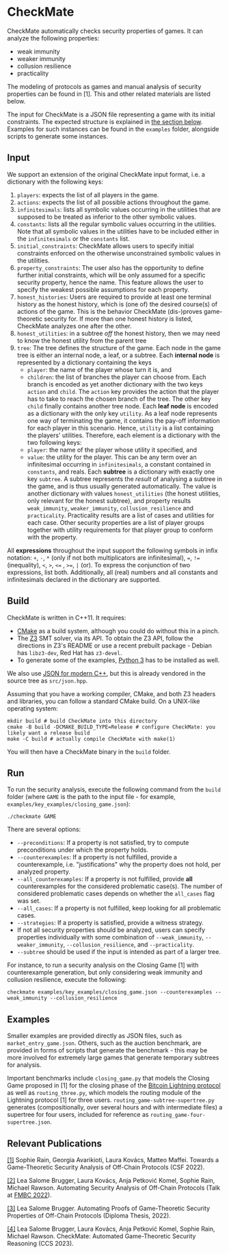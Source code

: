 # CheckMate

CheckMate automatically checks security properties of games.
It can analyze the following properties:

* weak immunity
* weaker immunity
* collusion resilience
* practicality

The modeling of protocols as games and manual analysis of security properties can be found in [1].
This and other related materials are listed below.

The input for CheckMate is a JSON file representing a game with its initial constraints.
The expected structure is explained in [the section below](#input).
Examples for such instances can be found in the `examples` folder, alongside scripts to generate some instances.

## Input

We support an extension of the original CheckMate input format, i.e. a dictionary with the following keys:
1. `players`: expects the list of all players in the game.
2. `actions`: expects the list of all possible actions throughout the game.
3. `infinitesimals`: lists all symbolic values occurring in the utilities that are supposed to be treated as inferior to the other symbolic values.
4. `constants`: lists all the regular symbolic values occurring in the utilities. Note that all symbolic values in the utilities have to be included either in the `infinitesimals` or the `constants` list.
5. `initial_constraints`: CheckMate allows users to specify initial constraints enforced on the otherwise unconstrained symbolic values in the utilities.
6. `property_constraints`: The user also has the opportunity to define further initial constraints, which will be only assumed for a specific security property, hence the name. This feature allows the user to specify the weakest possible assumptions for each property.
7. `honest_histories`: Users are required to provide at least one terminal history as the honest history, which is (one of) the desired course(s) of actions of the game. This is the behavior CheckMate (dis-)proves game-theoretic security for. If more than one honest history is listed, CheckMate analyzes one after the other.
8. `honest_utilities`: in a subtree *off* the honest history, then we may need to know the honest utility from the parent tree
9. `tree`:  The tree defines the structure of the game. Each node in the game tree is either an internal node, a leaf, or a subtree. Each **internal node** is represented by a dictionary containing the keys
    * `player`: the name of the player whose turn it is, and
    * `children`: the list of branches the player can choose from. Each branch is encoded as yet another dictionary with the two keys `action` and `child`. The `action` key provides the action that the player has to take to reach the chosen branch of the tree. The other key `child` finally contains another tree node.
Each **leaf node** is encoded as a dictionary with the only key `utility`. As a leaf node represents one way of terminating the game, it contains the pay-off information for each player in this scenario. Hence, `utility` is a list containing the players' utilities. Therefore, each element is a dictionary with the two following keys:
    * `player`: the name of the player whose utility it specified, and
    * `value`: the utility for the player. This can be any term over an infinitesimal occurring in `infinitesimals`, a constant contained in `constants`, and reals.
Each **subtree** is a dictionary with exactly one key `subtree`. A subtree represents the *result* of analysing a subtree in the game, and is thus usually generated automatically. The value is another dictionary with values `honest_utilities` (the honest utilities, only relevant for the honest subtree), and property results `weak_immunity`, `weaker_immunity`, `collusion_resilience` and `practicality`. Practicality results are a list of cases and utilities for each case. Other security properties are a list of player groups together with utility requirements for that player group to conform with the property.

All **expressions** throughout the input support the following symbols in infix notation: `+`, `-`, `*`
(only if not both multiplicators are infinitesimal), `=`, `!=` (inequality), `<`, `>`, `<=` , `>=`, `|` (or).
To express the conjunction of two expressions, list both.
Additionally, all (real) numbers and all constants and infinitesimals declared in the dictionary are supported.

## Build

CheckMate is written in C++11. It requires:

* [CMake](https://cmake.org/) as a build system, although you could do without this in a pinch.
* The [Z3](https://github.com/Z3Prover/z3) SMT solver, via its API. To obtain the Z3 API, follow the directions in Z3's README or use a recent prebuilt package - Debian has `libz3-dev`, Red Hat has `z3-devel`.
* To generate some of the examples, [Python 3](https://www.python.org/downloads/) has to be installed as well.

We also use [JSON for modern C++](https://json.nlohmann.me/), but this is already vendored in the source tree as `src/json.hpp`.

Assuming that you have a working compiler, CMake, and both Z3 headers and libraries, you can follow a standard CMake build. On a UNIX-like operating system:

```shell
mkdir build # build CheckMate into this directory
cmake -B build -DCMAKE_BUILD_TYPE=Release # configure CheckMate: you likely want a release build
make -C build # actually compile CheckMate with make(1)
```

You will then have a CheckMate binary in the `build` folder.

## Run

To run the security analysis, execute the following command from the `build` folder (where `GAME` is the path to the input file - for example, `examples/key_examples/closing_game.json`):

```shell
./checkmate GAME
```

There are several options:
* `--preconditions`: If a property is not satisfied, try to compute preconditions under which the property holds.
* `--counterexamples`: If a property is not fulfilled, provide a counterexample, i.e. "justifications" why the property does not hold, per analyzed property.
* `--all_counterexamples`: If a property is not fulfilled, provide **all** counterexamples for the considered problematic case(s). The number of considered problematic cases depends on whether the `all_cases` flag was set.
* `--all_cases`: If a property is not fulfilled, keep looking for all problematic cases.
* `--strategies`: If a property is satisfied, provide a witness strategy.
* If not all security properties should be analyzed, users can specify properties individually with some combination of `--weak_immunity`, `--weaker_immunity`, `--collusion_resilience`, and `--practicality`.
* `--subtree` should be used if the input is intended as part of a larger tree.

For instance, to run a security analysis on the Closing Game [1] with counterexample generation, but only considering weak immunity and collusion resilience, execute the following:

```shell
checkmate examples/key_examples/closing_game.json --counterexamples --weak_immunity --collusion_resilience
```

## Examples

Smaller examples are provided directly as JSON files, such as `market_entry_game.json`.
Others, such as the auction benchmark, are provided in forms of scripts that generate the benchmark - this may be more involved for extremely large games that generate temporary subtrees for analysis.

Important benchmarks include `closing_game.py` that models the Closing Game proposed in [1] for the closing phase of the [Bitcoin Lightning protocol](https://lightning.network/lightning-network-paper.pdf) as well as `routing_three.py`, which models the routing module of the Lightning protocol [1] for three users.
`routing_game-subtree-supertree.py` generates (compositionally, over several hours and with intermediate files) a supertree for four users, included for reference as `routing_game-four-supertree.json`.

## Relevant Publications

[[1]](https://doi.org/10.48550/arXiv.2109.07429) Sophie Rain, Georgia Avarikioti, Laura Kovács, Matteo Maffei.
Towards a Game-Theoretic Security Analysis of Off-Chain Protocols (CSF 2022).

[[2]](https://easychair.org/smart-program/FLoC2022/FMBC-2022-08-11.html#talk:201081) Lea Salome Brugger, Laura Kovács, Anja Petković Komel, Sophie Rain, Michael Rawson.
Automating Security Analysis of Off-Chain Protocols (Talk at [FMBC 2022](https://fmbc.gitlab.io/2022/)).

[[3]](https://doi.org/10.34726/hss.2022.104340) Lea Salome Brugger.
Automating Proofs of Game-Theoretic Security Properties of Off-Chain Protocols (Diploma Thesis, 2022).

[[4]](https://dl.acm.org/doi/10.1145/3576915.3623183) Lea Salome Brugger, Laura Kovács, Anja Petković Komel, Sophie Rain, Michael Rawson.
CheckMate: Automated Game-Theoretic Security Reasoning (CCS 2023).
